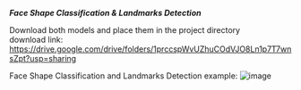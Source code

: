 ***Face Shape Classification & Landmarks Detection***

Download both models and place them in the project directory \
download link:
https://drive.google.com/drive/folders/1prccspWvUZhuCOdVJO8Ln1p7T7wnsZpt?usp=sharing

Face Shape Classification and Landmarks Detection example:
![image](https://user-images.githubusercontent.com/101192969/201499553-3b576684-feb1-4a40-b44f-7356b611b6c1.png)

